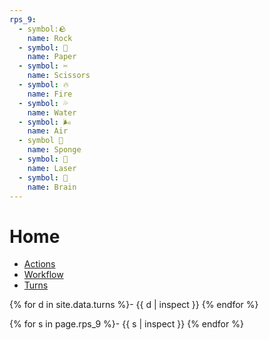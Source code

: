 ```yaml
---
rps_9:
  - symbol:🪨
    name: Rock
  - symbol: 🧻
    name: Paper
  - symbol: ✂️
    name: Scissors
  - symbol: 🔥
    name: Fire
  - symbol: 💦
    name: Water
  - symbol: 🌬️
    name: Air
  - symbol 🧽
    name: Sponge
  - symbol: 🔫
    name: Laser
  - symbol: 🧠
    name: Brain
---
```

# Home
- [Actions](https://github.com/petrosh/rps-9/actions)
- [Workflow](https://github.com/petrosh/rps-9/blob/main/.github/workflows/rps-9.yml)
- [Turns](https://github.com/petrosh/rps-9/tree/main/_data/turns.csv)

{% for d in site.data.turns %}- {{ d | inspect }}
{% endfor %}

{% for s in page.rps_9 %}- {{ s | inspect }}
{% endfor %}

